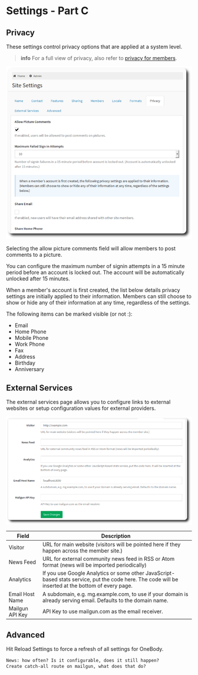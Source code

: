 # Settings - Part C

## Privacy

These settings control privacy options that are applied at a system level.

>**info** For a full view of privacy, also refer to [privacy for members](../people/README.html#setting-privacy-options).

![Privacy Settings](../img/admin/settings-7.png)

Selecting the allow picture comments field will allow members to post comments to a picture.

You can configure the maximum number of signin attempts in a 15 minute period before an account is locked out. The account will be automatically unlocked after 15 minutes.

When a member's account is first created, the list below details privacy settings are initially applied to their information. Members can still choose to show or hide any of their information at any time, regardless of the settings.

The following items can be marked visible (or not :):
* Email
* Home Phone
* Mobile Phone
* Work Phone
* Fax
* Address
* Birthday
* Anniversary

## External Services

The external services page allows you to configure links to external websites or setup configuration values for external providers.

![External Services](../img/admin/settings-6.png)

| Field | Description |
| -- | -- |
| Visitor | URL for main website (visitors will be pointed here if they happen across the member site.) |
| News Feed | URL for external community news feed in RSS or Atom format (news will be imported periodically) |
| Analytics | If you use Google Analytics or some other JavaScript-based stats service, put the code here. The code will be inserted at the bottom of every page. |
| Email Host Name | A subdomain, e.g. mg.example.com, to use if your domain is already serving email. Defaults to the domain name. |
| Mailgun API Key | API Key to use mailgun.com as the email receiver.|

## Advanced

Hit Reload Settings to force a refresh of all settings for OneBody.


    News: how often? Is it configurable, does it still happen?
    Create catch-all route on mailgun, what does that do?








